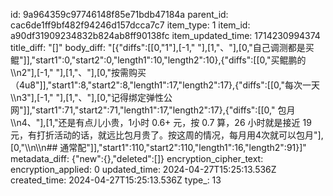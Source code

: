 id: 9a964359c97746148f85e71bdb47184a
parent_id: cac6de1ff9bf482f94246d157dcca7c7
item_type: 1
item_id: a90df31909234832b824ab8ff90138fc
item_updated_time: 1714230994374
title_diff: "[]"
body_diff: "[{\"diffs\":[[0,\"1\"],[-1,\" \"],[1,\"、\"],[0,\"自己调测都是买鲲\"]],\"start1\":0,\"start2\":0,\"length1\":10,\"length2\":10},{\"diffs\":[[0,\"买鲲鹏的  \\\n2\"],[-1,\" \"],[1,\"、\"],[0,\"按需购买（4u8\"]],\"start1\":8,\"start2\":8,\"length1\":17,\"length2\":17},{\"diffs\":[[0,\"每次一天  \\\n3\"],[-1,\" \"],[1,\"、\"],[0,\"记得绑定弹性公网\"]],\"start1\":71,\"start2\":71,\"length1\":17,\"length2\":17},{\"diffs\":[[0,\" 包月  \\\n4、\"],[1,\"还是有点儿小贵，1小时 0.6+ 元，按 0.7 算，26 小时就是接近 19 元，有打折活动的话，就远比包月贵了。按这周的情况，每月用4次就可以包月\"],[0,\"\\\n\\\n## 通常配\"]],\"start1\":110,\"start2\":110,\"length1\":16,\"length2\":91}]"
metadata_diff: {"new":{},"deleted":[]}
encryption_cipher_text: 
encryption_applied: 0
updated_time: 2024-04-27T15:25:13.536Z
created_time: 2024-04-27T15:25:13.536Z
type_: 13